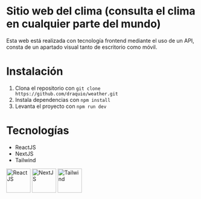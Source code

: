 # Sitio web del clima (consulta el clima en cualquier parte del mundo)
Esta web está realizada con tecnología frontend mediante el uso de un API, consta de un apartado visual tanto de escritorio como móvil.

# Instalación
1. Clona el repositorio con `git clone https://github.com/draquio/weather.git`
2. Instala dependencias con `npm install`
3. Levanta el proyecto con `npm run dev`

# Tecnologías
- ReactJS
- NextJS
- Tailwind

<img src="https://cdn0.iconfinder.com/data/icons/logos-brands-in-colors/128/react_color-256.png" alt="ReactJS" width="64" height="64"/>
<img src="https://cdn1.iconfinder.com/data/icons/akar-vol-1/24/nextjs-fill-256.png" alt="NextJS" width="64" height="64"/>
<img src="https://cdn3.iconfinder.com/data/icons/teenyicons-solid-vol-3/15/tailwind-256.png" alt="Tailwind" width="64" height="64"/>